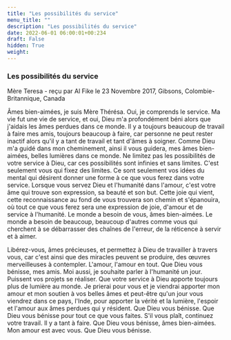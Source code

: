 ```yaml
---
title: "Les possibilités du service"
menu_title: ""
description: "Les possibilités du service"
date: 2022-06-01 06:00:01+00:234
draft: False
hidden: True
weight:
---
```

### Les possibilités du service

Mère Teresa - reçu par Al Fike le 23 Novembre 2017, Gibsons, Colombie-Britannique, Canada

Âmes bien-aimées, je suis Mère Thérésa. Oui, je comprends le service. Ma vie fut une vie de service, et oui, Dieu m'a profondément béni alors que j'aidais les âmes perdues dans ce monde. Il y a toujours beaucoup de travail à faire mes amis, toujours beaucoup à faire, car personne ne peut rester inactif alors qu'il y a tant de travail et tant d'âmes à soigner. Comme Dieu m'a guidé dans mon cheminement, ainsi il vous guidera, mes âmes bien-aimées, belles lumières dans ce monde. Ne limitez pas les possibilités de votre service à Dieu, car ces possibilités sont infinies et sans limites. C'est seulement vous qui fixez des limites. Ce sont seulement vos idées du mental qui désirent donner une forme à ce que vous ferez dans votre service. Lorsque vous servez Dieu et l'humanité dans l'amour, c'est votre âme qui trouve son expression, sa beauté et son but. Cette joie qui vient, cette reconnaissance au fond de vous trouvera son chemin et s'épanouira, où tout ce que vous ferez sera une expression de joie, d'amour et de service à l'humanité. Le monde a besoin de vous, âmes bien-aimées. Le monde a besoin de beaucoup, beaucoup d'autres comme vous qui cherchent à se débarrasser des chaînes de l'erreur, de la réticence à servir et à aimer.

Libérez-vous, âmes précieuses, et permettez à Dieu de travailler à travers vous, car c'est ainsi que des miracles peuvent se produire, des œuvres merveilleuses à contempler. L'amour, l'amour en tout. Que Dieu vous bénisse, mes amis. Moi aussi, je souhaite parler à l'humanité un jour. Puissent vos projets se réaliser. Que votre service à Dieu apporte toujours plus de lumière au monde. Je prierai pour vous et je viendrai apporter mon amour et mon soutien à vos belles âmes et peut-être qu'un jour vous viendrez dans ce pays, l'Inde, pour apporter la vérité et la lumière, l'espoir et l'amour aux âmes perdues qui y résident. Que Dieu vous bénisse. Que Dieu vous bénisse pour tout ce que vous faites. S'il vous plaît, continuez votre travail. Il y a tant à faire. Que Dieu vous bénisse, âmes bien-aimées. Mon amour est avec vous. Que Dieu vous bénisse.



